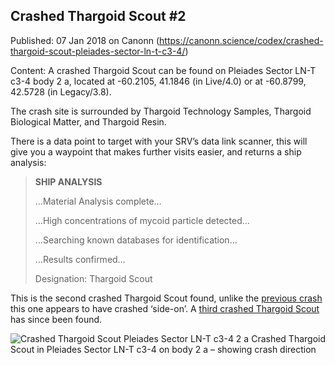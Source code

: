 ## Crashed Thargoid Scout #2

Published: 07 Jan 2018 on Canonn (https://canonn.science/codex/crashed-thargoid-scout-pleiades-sector-ln-t-c3-4/)

Content: A crashed Thargoid Scout can be found on Pleiades Sector LN-T c3-4 body 2 a, located at -60.2105, 41.1846 (in Live/4.0) or at -60.8799, 42.5728 (in Legacy/3.8).

The crash site is surrounded by Thargoid Technology Samples, Thargoid Biological Matter, and Thargoid Resin.

There is a data point to target with your SRV’s data link scanner, this will give you a waypoint that makes further visits easier, and returns a ship analysis:

> 
> **SHIP ANALYSIS**
> 
> …Material Analysis complete…
> 
> …High concentrations of mycoid particle detected…
> 
> …Searching known databases for identification…
> 
> …Results confirmed…
> 
> Designation: Thargoid Scout

This is the second crashed Thargoid Scout found, unlike the [previous crash](https://canonn.science/codex/crashed-thargoid-scout/) this one appears to have crashed ‘side-on’. A [third crashed Thargoid Scout](https://canonn.science/codex/xenotechnology/crashed-scout-3/) has since been found.

![Crashed Thargoid Scout Pleiades Sector LN-T c3-4 2 a](https://canonn.science/wp-content/uploads/2018/01/Screenshot_0097-1024x576.png)
Crashed Thargoid Scout in Pleiades Sector LN-T c3-4 on body 2 a – showing crash direction